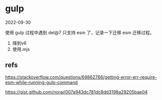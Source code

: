# gulp

2022-09-30

使用 gulp 过程中遇到 del@7 只支持 esm 了，记录一下迁移 esm 迁移过程。

1. 降到v6
2. 使用.mjs

## refs

<https://stackoverflow.com/questions/69862766/getting-error-err-require-esm-while-running-gulp-command>

<https://gist.github.com/noraj/007a943dc781dc8dd3198a29205bae04>

